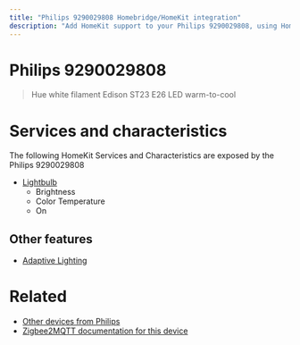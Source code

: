 ```yaml
---
title: "Philips 9290029808 Homebridge/HomeKit integration"
description: "Add HomeKit support to your Philips 9290029808, using Homebridge, Zigbee2MQTT and homebridge-z2m."
---
```

<!---
This file has been GENERATED using src/docgen/docgen.ts
DO NOT EDIT THIS FILE MANUALLY!
-->
# Philips 9290029808
> Hue white filament Edison ST23 E26 LED warm-to-cool


# Services and characteristics
The following HomeKit Services and Characteristics are exposed by
the Philips 9290029808

* [Lightbulb](../../light.md)
  * Brightness
  * Color Temperature
  * On

## Other features
* [Adaptive Lighting](../../light.md)

# Related
* [Other devices from Philips](../index.md#philips)
* [Zigbee2MQTT documentation for this device](https://www.zigbee2mqtt.io/devices/9290029808.html)